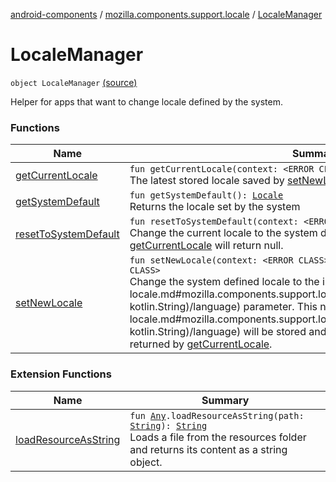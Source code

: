 [android-components](../../index.md) / [mozilla.components.support.locale](../index.md) / [LocaleManager](./index.md)

# LocaleManager

`object LocaleManager` [(source)](https://github.com/mozilla-mobile/android-components/blob/master/components/support/locale/src/main/java/mozilla/components/support/locale/LocaleManager.kt#L20)

Helper for apps that want to change locale defined by the system.

### Functions

| Name | Summary |
|---|---|
| [getCurrentLocale](get-current-locale.md) | `fun getCurrentLocale(context: <ERROR CLASS>): `[`Locale`](https://developer.android.com/reference/java/util/Locale.html)`?`<br>The latest stored locale saved by [setNewLocale](set-new-locale.md). |
| [getSystemDefault](get-system-default.md) | `fun getSystemDefault(): `[`Locale`](https://developer.android.com/reference/java/util/Locale.html)<br>Returns the locale set by the system |
| [resetToSystemDefault](reset-to-system-default.md) | `fun resetToSystemDefault(context: <ERROR CLASS>): `[`Unit`](https://kotlinlang.org/api/latest/jvm/stdlib/kotlin/-unit/index.html)<br>Change the current locale to the system defined one. As a result, [getCurrentLocale](get-current-locale.md) will return null. |
| [setNewLocale](set-new-locale.md) | `fun setNewLocale(context: <ERROR CLASS>, language: `[`String`](https://kotlinlang.org/api/latest/jvm/stdlib/kotlin/-string/index.html)`): <ERROR CLASS>`<br>Change the system defined locale to the indicated in the [language](set-new-locale.md#mozilla.components.support.locale.LocaleManager$setNewLocale(, kotlin.String)/language) parameter. This new [language](set-new-locale.md#mozilla.components.support.locale.LocaleManager$setNewLocale(, kotlin.String)/language) will be stored and will be the new current locale returned by [getCurrentLocale](get-current-locale.md). |

### Extension Functions

| Name | Summary |
|---|---|
| [loadResourceAsString](../../mozilla.components.support.test.file/kotlin.-any/load-resource-as-string.md) | `fun `[`Any`](https://kotlinlang.org/api/latest/jvm/stdlib/kotlin/-any/index.html)`.loadResourceAsString(path: `[`String`](https://kotlinlang.org/api/latest/jvm/stdlib/kotlin/-string/index.html)`): `[`String`](https://kotlinlang.org/api/latest/jvm/stdlib/kotlin/-string/index.html)<br>Loads a file from the resources folder and returns its content as a string object. |
